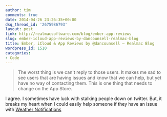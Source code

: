 ```yaml
---
author: tim
comments: true
date: 2014-04-26 23:26:35+00:00
dsq_thread_id: '2675986793'
layout: post
link: http://realmacsoftware.com/blog/ember-app-reviews
slug: ember-icloud-app-reviews-by-dancounsell-realmac-blog
title: Ember, iCloud & App Reviews by @dancounsell — Realmac Blog
wordpress_id: 1510
categories:
- Code
---
```


> The worst thing is we can't reply to those users. It makes me sad to see
users that are having issues and know that we can help, but yet have no way of
contacting them. This is one thing that needs to change on the App Store.

I agree. I sometimes have luck with stalking people down on twitter. But, it
breaks my heart when I could easily help someone if they have an issue with
[Weather Notifications](https://itunes.apple.com/us/app/weather-notifications/id704052114?ls=1&mt=8&at=11laRZ&ct=LCP)

